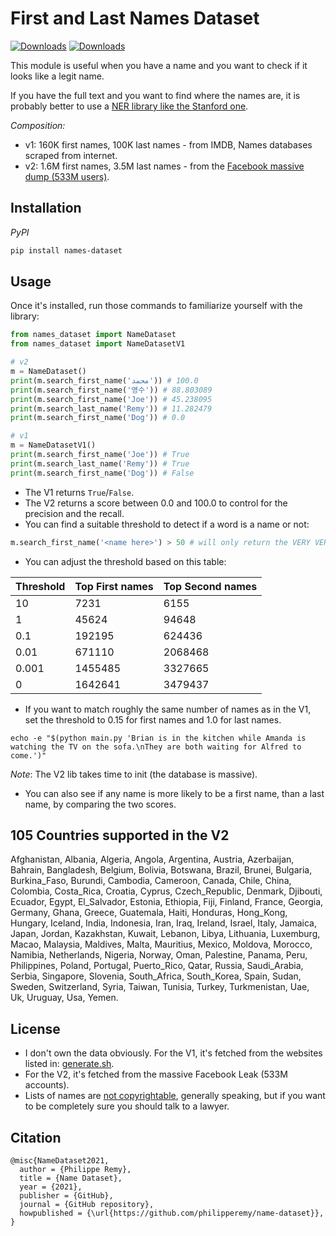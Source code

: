 # First and Last Names Dataset

[![Downloads](https://pepy.tech/badge/names-dataset)](https://pepy.tech/project/names-dataset)
[![Downloads](https://pepy.tech/badge/names-dataset/month)](https://pepy.tech/project/names-dataset/month)

This module is useful when you have a name and you want to check if it looks like a legit name. 

If you have the full text and you want to find where the names are, it is probably better to use a [NER library like the Stanford one](https://nlp.stanford.edu/software/CRF-NER.html).

*Composition:*

- v1: 160K first names, 100K last names - from IMDB, Names databases scraped from internet.
- v2: 1.6M first names, 3.5M last names - from the [Facebook massive dump (533M users)](https://www.theguardian.com/technology/2021/apr/03/500-million-facebook-users-website-hackers).


## Installation

*PyPI*
```bash
pip install names-dataset
```

## Usage

Once it's installed, run those commands to familiarize yourself with the library:

```python
from names_dataset import NameDataset
from names_dataset import NameDatasetV1

# v2
m = NameDataset()
print(m.search_first_name('محمد')) # 100.0
print(m.search_first_name('영수')) # 88.803089
print(m.search_first_name('Joe')) # 45.238095
print(m.search_last_name('Remy')) # 11.282479
print(m.search_first_name('Dog')) # 0.0

# v1
m = NameDatasetV1()
print(m.search_first_name('Joe')) # True
print(m.search_last_name('Remy')) # True
print(m.search_first_name('Dog')) # False
```

- The V1 returns `True`/`False`.
- The V2 returns a score between 0.0 and 100.0 to control for the precision and the recall.
- You can find a suitable threshold to detect if a word is a name or not:
```python
m.search_first_name('<name here>') > 50 # will only return the VERY VERY COMMON names like "Joe" or "Anna".
```
- You can adjust the threshold based on this table:

| Threshold | Top First names | Top Second names |
|-----------|-----------------|------------------|
| 10        | 7231            | 6155             |
| 1         | 45624           | 94648            |
| 0.1       | 192195          | 624436           |
| 0.01      | 671110          | 2068468          |
| 0.001     | 1455485         | 3327665          |
| 0         | 1642641         | 3479437          |
- If you want to match roughly the same number of names as in the V1, set the threshold to 0.15 for first names and 1.0 for last names.
```
echo -e "$(python main.py 'Brian is in the kitchen while Amanda is watching the TV on the sofa.\nThey are both waiting for Alfred to come.')"
```
*Note*: The V2 lib takes time to init (the database is massive).
- You can also see if any name is more likely to be a first name, than a last name, by comparing the two scores.

## 105 Countries supported in the V2

Afghanistan, Albania, Algeria, Angola, Argentina, Austria, Azerbaijan, Bahrain, Bangladesh, Belgium, Bolivia, Botswana, Brazil, Brunei, Bulgaria, Burkina_Faso, Burundi, Cambodia, Cameroon, Canada, Chile, China, Colombia, Costa_Rica, Croatia, Cyprus, Czech_Republic, Denmark, Djibouti, Ecuador, Egypt, El_Salvador, Estonia, Ethiopia, Fiji, Finland, France, Georgia, Germany, Ghana, Greece, Guatemala, Haiti, Honduras, Hong_Kong, Hungary, Iceland, India, Indonesia, Iran, Iraq, Ireland, Israel, Italy, Jamaica, Japan, Jordan, Kazakhstan, Kuwait, Lebanon, Libya, Lithuania, Luxemburg, Macao, Malaysia, Maldives, Malta, Mauritius, Mexico, Moldova, Morocco, Namibia, Netherlands, Nigeria, Norway, Oman, Palestine, Panama, Peru, Philippines, Poland, Portugal, Puerto_Rico, Qatar, Russia, Saudi_Arabia, Serbia, Singapore, Slovenia, South_Africa, South_Korea, Spain, Sudan, Sweden, Switzerland, Syria, Taiwan, Tunisia, Turkey, Turkmenistan, Uae, Uk, Uruguay, Usa, Yemen.

## License

- I don't own the data obviously. For the V1, it's fetched from the websites listed in: [generate.sh](https://github.com/philipperemy/name-dataset/blob/master/generation/generate.sh).
- For the V2, it's fetched from the massive Facebook Leak (533M accounts).
- Lists of names are [not copyrightable](https://www.justia.com/intellectual-property/copyright/lists-directories-and-databases/), generally speaking, but if you want to be completely sure you should talk to a lawyer.

## Citation

```
@misc{NameDataset2021,
  author = {Philippe Remy},
  title = {Name Dataset},
  year = {2021},
  publisher = {GitHub},
  journal = {GitHub repository},
  howpublished = {\url{https://github.com/philipperemy/name-dataset}},
}
```
